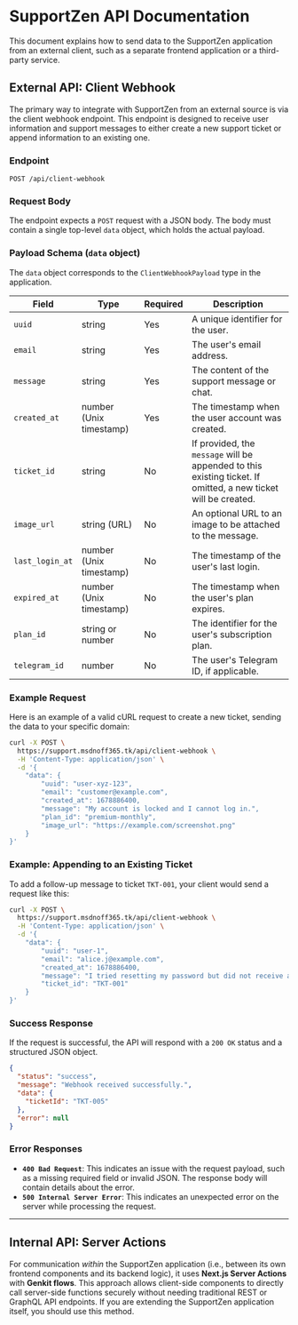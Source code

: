 # SupportZen API Documentation

This document explains how to send data to the SupportZen application from an external client, such as a separate frontend application or a third-party service.

## External API: Client Webhook

The primary way to integrate with SupportZen from an external source is via the client webhook endpoint. This endpoint is designed to receive user information and support messages to either create a new support ticket or append information to an existing one.

### Endpoint

`POST /api/client-webhook`

### Request Body

The endpoint expects a `POST` request with a JSON body. The body must contain a single top-level `data` object, which holds the actual payload.

### Payload Schema (`data` object)

The `data` object corresponds to the `ClientWebhookPayload` type in the application.

| Field           | Type                     | Required | Description                                                                                                   |
| --------------- | ------------------------ | -------- | ------------------------------------------------------------------------------------------------------------- |
| `uuid`          | string                   | Yes      | A unique identifier for the user.                                                                             |
| `email`         | string                   | Yes      | The user's email address.                                                                                     |
| `message`       | string                   | Yes      | The content of the support message or chat.                                                                   |
| `created_at`    | number (Unix timestamp)  | Yes      | The timestamp when the user account was created.                                                              |
| `ticket_id`     | string                   | No       | If provided, the `message` will be appended to this existing ticket. If omitted, a new ticket will be created. |
| `image_url`     | string (URL)             | No       | An optional URL to an image to be attached to the message.                                                    |
| `last_login_at` | number (Unix timestamp)  | No       | The timestamp of the user's last login.                                                                       |
| `expired_at`    | number (Unix timestamp)  | No       | The timestamp when the user's plan expires.                                                                   |
| `plan_id`       | string or number         | No       | The identifier for the user's subscription plan.                                                              |
| `telegram_id`   | number                   | No       | The user's Telegram ID, if applicable.                                                                        |

### Example Request

Here is an example of a valid cURL request to create a new ticket, sending the data to your specific domain:

```bash
curl -X POST \
  https://support.msdnoff365.tk/api/client-webhook \
  -H 'Content-Type: application/json' \
  -d '{
    "data": {
        "uuid": "user-xyz-123",
        "email": "customer@example.com",
        "created_at": 1678886400,
        "message": "My account is locked and I cannot log in.",
        "plan_id": "premium-monthly",
        "image_url": "https://example.com/screenshot.png"
    }
}'
```

### Example: Appending to an Existing Ticket

To add a follow-up message to ticket `TKT-001`, your client would send a request like this:

```bash
curl -X POST \
  https://support.msdnoff365.tk/api/client-webhook \
  -H 'Content-Type: application/json' \
  -d '{
    "data": {
        "uuid": "user-1",
        "email": "alice.j@example.com",
        "created_at": 1678886400,
        "message": "I tried resetting my password but did not receive an email.",
        "ticket_id": "TKT-001"
    }
}'
```

### Success Response

If the request is successful, the API will respond with a `200 OK` status and a structured JSON object.

```json
{
  "status": "success",
  "message": "Webhook received successfully.",
  "data": {
    "ticketId": "TKT-005"
  },
  "error": null
}
```

### Error Responses

-   **`400 Bad Request`**: This indicates an issue with the request payload, such as a missing required field or invalid JSON. The response body will contain details about the error.
-   **`500 Internal Server Error`**: This indicates an unexpected error on the server while processing the request.

---

## Internal API: Server Actions

For communication *within* the SupportZen application (i.e., between its own frontend components and its backend logic), it uses **Next.js Server Actions** with **Genkit flows**. This approach allows client-side components to directly call server-side functions securely without needing traditional REST or GraphQL API endpoints. If you are extending the SupportZen application itself, you should use this method.
